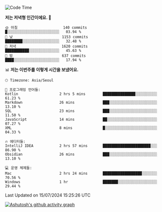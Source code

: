  <!--START_SECTION:waka-->
![Code Time](http://img.shields.io/badge/Code%20Time-420%20hrs%2031%20mins-blue)

**저는 저녁형 인간이에요. 🦉** 

```text
🌞 아침                     140 commits         █░░░░░░░░░░░░░░░░░░░░░░░░   03.94 % 
🌆 낮　                     1153 commits        ████████░░░░░░░░░░░░░░░░░   32.48 % 
🌃 저녁                     1620 commits        ███████████░░░░░░░░░░░░░░   45.63 % 
🌙 밤　                     637 commits         ████░░░░░░░░░░░░░░░░░░░░░   17.94 % 
```


📊 **저는 이번주를 이렇게 시간을 보냈어요.** 

```text
🕑︎ Timezone: Asia/Seoul

💬 프로그래밍 언어들: 
Kotlin                   2 hrs 5 mins        ███████████████░░░░░░░░░░   61.23 % 
Markdown                 26 mins             ███░░░░░░░░░░░░░░░░░░░░░░   13.10 % 
SQL                      23 mins             ███░░░░░░░░░░░░░░░░░░░░░░   11.50 % 
JavaScript               14 mins             ██░░░░░░░░░░░░░░░░░░░░░░░   07.27 % 
XML                      8 mins              █░░░░░░░░░░░░░░░░░░░░░░░░   04.33 % 

🔥 에디터들: 
IntelliJ IDEA            2 hrs 57 mins       ██████████████████████░░░   86.90 % 
Obsidian                 26 mins             ███░░░░░░░░░░░░░░░░░░░░░░   13.10 % 

💻 운영 체제들: 
Mac                      2 hrs 24 mins       ██████████████████░░░░░░░   70.56 % 
Windows                  1 hr                ███████░░░░░░░░░░░░░░░░░░   29.44 % 
```


 Last Updated on 15/07/2024 15:25:26 UTC
<!--END_SECTION:waka-->
[![Ashutosh's github activity graph](https://github-readme-activity-graph.vercel.app/graph?username=mindongeon&bg_color=000000&color=c86496&line=c86496&point=c86496&area=true&hide_border=true)](https://github.com/ashutosh00710/github-readme-activity-graph)
